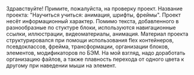 Здравствуйте! Примите, пожалуйста, на проверку проект.
Название проекта: "Научиться учиться: анимация, шрифты, фреймы".
Проект несёт информационный характер. Помимо текста, добавленного в разнообразные по стуктуре блоки, используются навигационные ссылки, иллюстрации, видеоматериалы, анимация. 
Материал проекта структурировался при помощи использования flex контейнеров, псевдоклассов, фрейма, трансформации, организации блоков, элементов, модификаторов по БЭМ.
На мой взгляд, надо доработать организацию файлов, а также плавность перехода от одного цвета к другому при наведении мыши на элемент. 